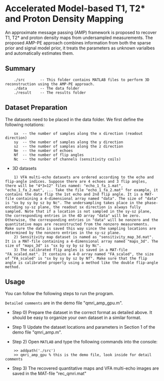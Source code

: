 # Accelerated Model-based T1, T2* and Proton Density Mapping 
An approximate message passing (AMP) framework is proposed to recover T1, T2* and proton density maps from undersampled measurements. The proposed AMP-PE approach combines information from both the sparse prior and signal model prior, it treats the parameters as unknown varialbes and automatically estimates them.


## Summary
```
    ./src	    -- This folder contains MATLAB files to perform 3D reconstruction using the AMP-PE approach.
    ./data      -- The data folder
    ./result	-- The results folder
```

## Dataset Preparation
The datasets need to be placed in the data folder. We first define the following notations:
```
	sx	-- the number of samples along the x direction (readout direction)
	sy	-- the number of samples along the y direction
	sz	-- the number of samples along the z direction
	Ne	-- the number of echoes
	Nf  -- the number of flip angles
	Nc	-- the nunber of channels (sensitivity coils)
```

* 3D datasets
```
	1) VFA multi-echo datasets are ordered according to the echo and flip-angle indices. Suppose there are 4 echoes and 3 flip angles, there will be "4*3=12" files named: "echo_1_fa_1.mat", "echo_1_fa_2.mat", ... Take the file "echo_1_fa_2.mat" for example, it contains the data flip the 1st echo and 2nd flip angle. It is a MAT-file containing a 4-dimensional array named "data". The size of "data" is "sx by sy by sz by Nc". The undersampling takes place in the phase-encoding sy-sz plane, the readout sx direction is always fully sampled. Note that if a location is not sampled in the sy-sz plane, the corresponding entries in the 4D array "data" will be zero. Otherwise, the corresponding entries in "data" will be nonzero and the quantitative maps are reconstructed from the nonzero measurements. Make sure the data is saved this way since the sampling locations are determined by the nonzero entries in the sy-sz plane.
	2) Sensitivity map dataset is named as "sensitivity_map_3d.mat". It is a MAT-file containing a 4-dimensional array named "maps_3d". The size of "maps_3d" is "sx by sy by sz by Nc".
	3) The calibrated flip angles is saved in a MAT-file "FA_scaled.mat". It contains a 4-D array named "FA_scaled", the size of "FA_scaled" is "sx by sy by sz by Nf". Make sure that the flip angle is calibrated properly using a method like the double flip-angle method.
```



## Usage
You can follow the following steps to run the program. 

`Detailed comments` are in the demo file "qmri_amp_gpu.m".

* Step 0) Prepare the dataset in the correct format as detailed above. It should be easy to organize your own dataset in a similar format.

* Step 1) Update the dataset locations and parameters in Section 1 of the demo file "qmri_amp.m".

* Step 2) Open `MATLAB` and type the following commands into the console:
```
    >> addpath('./src')
    >> qmri_amp_gpu	% this is the demo file, look inside for detail comments
```
* Step 3) The recovered quantitative maps and VFA multi-echo images are saved in the MAT-file "rec_qmri.mat"

